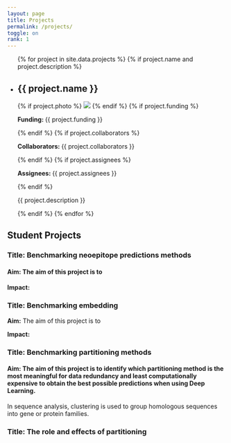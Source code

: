 ```yaml
---
layout: page
title: Projects
permalink: /projects/
toggle: on
rank: 1
---
```




<div class="lab-wrapper">
    <ul class="lab-list">
    {% for project in site.data.projects %}
    {% if project.name and project.description %}
        <li>
            <h2>{{ project.name }}</h2>
            {% if project.photo %}
                <img class="float-right projects-photo" src="{{ project.photo | prepend: site.images_dir | prepend: site.baseurl }}">
            {% endif %}
            {% if project.funding %}
                <p><b>Funding: </b>{{ project.funding }}</p>
            {% endif %}
            {% if project.collaborators %}
                <p><b>Collaborators: </b>{{ project.collaborators }}</p>
            {% endif %}
            {% if project.assignees %}
                <p><b>Assignees: </b>{{ project.assignees }}</p>
            {% endif %}
            <p>{{ project.description }}</p>
        </li>
    {% endif %}
    {% endfor %}
    </ul>
</div>


## **Student Projects**

###  **Title:** Benchmarking neoepitope predictions methods


#### **Aim:** The aim of this project is to


#### **Impact:**


### **Title:** Benchmarking embedding

 **Aim:** The aim of this project is to


**Impact:**


### **Title:** Benchmarking partitioning methods

#### **Aim:** The aim of this project is to identify which partitioning method is the most meaningful for data redundancy and least computationally expensive to obtain the best possible predictions when using Deep Learning.

In sequence analysis, clustering is used to group homologous sequences into gene or protein families.


### **Title:** The role and effects of partitioning
